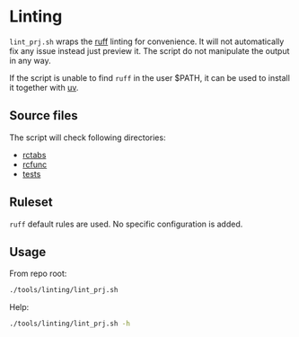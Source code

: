# Linting

`lint_prj.sh` wraps the [ruff](https://github.com/astral-sh/ruff?tab=readme-ov-file) linting for convenience.
It will not automatically fix any issue instead just preview it. The script do not manipulate the output in any way.

If the script is unable to find `ruff` in the user $PATH, it can be used to install it together with [uv](https://docs.astral.sh/uv/#highlights).

## Source files
The script will check following directories:

* [rctabs](../../rctabs/)
* [rcfunc](../../rcfunc/)
* [tests](../../tests/)

## Ruleset
`ruff` default rules are used. No specific configuration is added.

## Usage
From repo root:
```bash
./tools/linting/lint_prj.sh
```

Help:
```bash
./tools/linting/lint_prj.sh -h
```
